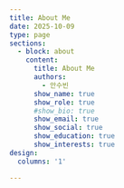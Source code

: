 ```yaml
---
title: About Me
date: 2025-10-09
type: page
sections:
  - block: about
    content:
      title: About Me
      authors: 
        - 안수빈
      show_name: true
      show_role: true
      #show_bio: true
      show_email: true
      show_social: true
      show_education: true
      show_interests: true
design:
  columns: '1'

---
```

